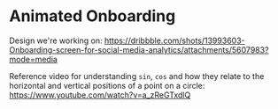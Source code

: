# Animated Onboarding

Design we're working on:
https://dribbble.com/shots/13993603-Onboarding-screen-for-social-media-analytics/attachments/5607983?mode=media

Reference video for understanding `sin`, `cos` and how they relate to the horizontal and vertical positions of a point on a circle: https://www.youtube.com/watch?v=a_zReGTxdlQ
